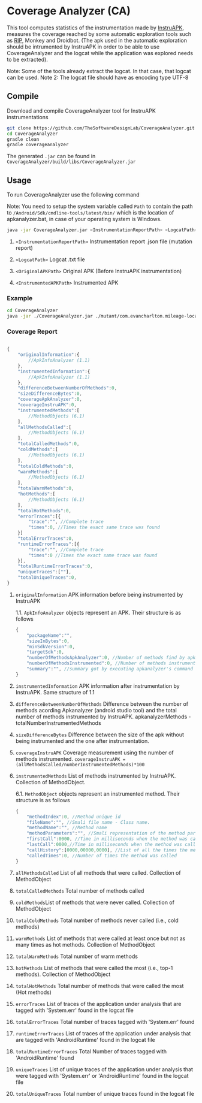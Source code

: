# Coverage Analyzer (CA)

This tool computes statistics of the instrumentation made by [InstruAPK](https://github.com/TheSoftwareDesignLab/InstruAPK), measures the coverage reached by some automatic exploration tools such as [RIP](https://github.com/TheSoftwareDesignLab/rip), Monkey and Droidbot. (The apk used in the automatic exploration should be intrumented by InstruAPK in order to be able to use CoverageAnalyzer and the logcat while the application was explored needs to be extracted).

Note: Some of the tools already extract the logcat. In that case, that logcat can be used.
Note 2: The logcat file should have as encoding type UTF-8

## Compile

Download and compile CoverageAnalyzer tool for InstruAPK instrumentations

```bash
git clone https://github.com/TheSoftwareDesignLab/CoverageAnalyzer.git
cd CoverageAnalyzer
gradle clean
gradle coverageanalyzer
```

The generated ```.jar``` can be found in ``CoverageAnalyzer/build/libs/CoverageAnalyzer.jar``

## Usage

To run CoverageAnalyzer use the following command

Note: You need to setup the system variable called ``Path`` to contain the path to ``/Android/Sdk/cmdline-tools/latest/bin/`` which is the location of apkanalyzer.bat, in case of your operating system is Windows.

```Bash
java -jar CoverageAnalyzer.jar <InstrumentationReportPath> <LogcatPath> <OriginalAPKPath> <InstrumentedAPKPath>
```

1. ``<InstrumentationReportPath>`` Instrumentation report .json file (mutation report)

2. ``<LogcatPath>`` Logcat .txt file

3. ``<OriginalAPKPath>`` Original APK (Before InstruAPK instrumentation)

4. ``<InstrumentedAPKPath>`` Instrumented APK

### Example

 ```Bash
cd CoverageAnalyzer
java -jar ./CoverageAnalyzer.jar ./mutant/com.evancharlton.mileage-locations.json ./RIPExplorationReport/logcat.txt ./apksTest/com.evancharlton.mileage.apk ./mutant/com.evancharlton.mileage-mutant0/com.evancharlton.mileage-aligned-debugSigned.apk

```

### Coverage Report

```Javascript

{
    "originalInformation":{
        //ApkInfoAnalyzer (1.1)
    },
    "instrumentedInformation":{
        //ApkInfoAnalyzer (1.1)
    },
    "differenceBetweenNumberOfMethods":0,
    "sizeDifferenceBytes":0,
    "coverageApkAnalyzer":0,
    "coverageInstruAPK":0,
    "instrumentedMethods":[
        //MethodObjects (6.1)
    ],
    "allMethodsCalled":[
        //MethodObjects (6.1)
    ],
    "totalCalledMethods":0,
    "coldMethods":[
        //MethodObjects (6.1)
    ],
    "totalColdMethods":0,
    "warmMethods":[
        //MethodObjects (6.1)
    ],
    "totalWarmMethods":0,
    "hotMethods":[
        //MethodObjects (6.1)
    ],
    "totalHotMethods":0,
    "errorTraces":[{
        "trace":"", //Complete trace
        "times":0, //Times the exact same trace was found
    }]
    "totalErrorTraces":0,
    "runtimeErrorTraces":[{
        "trace":"", //Complete trace
        "times":0 //Times the exact same trace was found
    }],
    "totalRuntimeErrorTraces":0,
    "uniqueTraces":[""],
    "totalUniqueTraces":0,
}

```

1. ``originalInformation`` APK information before being instrumented by InstruAPK

    1.1. ``ApkInfoAnalyzer`` objects represent an APK. Their structure is as follows

    ```Javascript
    {
        "packageName":"",
        "sizeInBytes":0,
        "minSdkVersion":0,
        "targetSdk":0,
        "numberOfMethodsApkAnalyzer":0, //Number of methods find by apkanalyzer in this apk
        "numberOfMethodsInstrumented":0, //Number of methods instrumented in this APK
        "summary":"", //summary got by executing apkanalyzer's command 'apk summary'
    }
    ```

2. ``instrumentedInformation`` APK information after instrumentation by InstruAPK. Same structure of 1.1

3. ``differenceBetweenNumberOfMethods`` Difference between the number of methods acording Apkanalyzer (android studio tool) and the total number of methods instrumented by InstruAPK. apkanalyzerMethods - totalNumberInstrumentedMethods

4. ``sizeDifferenceBytes`` Difference between the size of the apk without being instrumented and the one after instrumentation.

5. ``coverageInstruAPK`` Coverage measurement using the number of methods instrumented. ``coverageInstruAPK = (allMethodsCalled/numberInstrumentedMethods)*100``

6. ``instrumentedMethods`` List of methods instrumented by InstruAPK. Collection of MethodObject.

    6.1. ``MethodObject`` objects represent an instrumented method. Their structure is as follows

    ```Javascript
    {
        "methodIndex":0, //Method unique id
        "fileName":"", //Smali file name - Class name.
        "methodName":"", //Method name
        "methodParameters":"", //Smali representation of the method parameters
        "firstCall":0000, //Time in milliseconds when the method was called for the first time
        "lastCall":0000,//Time in milliseconds when the method was called for the last time
        "callHistory":[0000,00000,0000], //List of all the times the method was called
        "calledTimes":0, //Number of times the method was called
    }
    ```

7. ``allMethodsCalled`` List of all methods that were called. Collection of MethodObject

8. ``totalCalledMethods`` Total number of methods called

9. ``coldMethods``List of methods that were never called. Collection of MethodObject

10. ``totalColdMethods`` Total number of methods never called (i.e., cold methods)

11. ``warmMethods`` List of methods that were called at least once but not as many times as hot methods. Collection of MethodObject

12. ``totalWarmMethods`` Total number of warm methods

13. ``hotMethods`` List of methods that were called the most (i.e., top-1 methods). Collection of MethodObject

14. ``totalHotMethods`` Total number of methods that were called the most (Hot methods)

15. ``errorTraces`` List of traces of the application under analysis that are tagged with 'System.err' found in the logcat file

16. ``totalErrorTraces`` Total number of traces tagged with 'System.err' found

17. ``runtimeErrorTraces`` List of traces of the application under analysis that are tagged with 'AndroidRuntime' found in the logcat file

18. ``totalRuntimeErrorTraces`` Total Number of traces tagged with 'AndroidRuntime' found

19. ``uniqueTraces`` List of unique traces of the application under analysis that were tagged with 'System.err' or 'AndroidRuntime' found in the logcat file

20. ``totalUniqueTraces`` Total number of unique traces found in the logcat file
